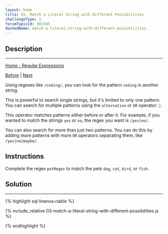 ```yaml
---
layout: home
title: 03. Match a Literal String with Different Possibilities
challengeType: 1
forumTopicId: 301345
dashedName: match-a-literal-string-with-different-possibilities
---
```


<div class="row">
<div class="columnStmt" markdown="1">

## Description
------

[Home - Regular Expressions](./README.md)

[Before](./02-match-literal-strings.md)  | [Next](./04-ignore-case-while-matching.md) 

Using regexes like `/coding/`, you can look for the pattern `coding` in another string.

This is powerful to search single strings, but it's limited to only one pattern. You can search for multiple patterns using the `alternation` or `OR` operator: `|`.

This operator matches patterns either before or after it. For example, if you wanted to match the strings `yes` or `no`, the regex you want is `/yes|no/`.

You can also search for more than just two patterns. You can do this by adding more patterns with more `OR` operators separating them, like `/yes|no|maybe/`.

## Instructions 

Complete the regex `petRegex` to match the pets `dog`, `cat`, `bird`, or `fish`.

</div>
<div class="columnSol" markdown="1">

## Solution
------

{% highlight sql linenos=table %}

{% include_relative 03-match-a-literal-string-with-different-possibilities.js %}

{% endhighlight %}

</div>
</div>


